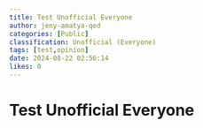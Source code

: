 ```yaml
---
title: Test Unofficial Everyone
author: jeny-amatya-qed
categories: [Public]
classification: Unofficial (Everyone)
tags: [test,opinion]
date: 2024-08-22 02:56:14 
likes: 0
---
```


# Test Unofficial Everyone